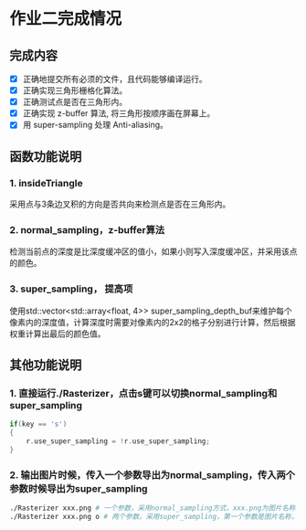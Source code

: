 
# 作业二完成情况

## 完成内容

- [x] 正确地提交所有必须的文件，且代码能够编译运行。
- [x] 正确实现三角形栅格化算法。
- [x] 正确测试点是否在三角形内。
- [x] 正确实现 z-buffer 算法, 将三角形按顺序画在屏幕上。
- [x] 用 super-sampling 处理 Anti-aliasing。

## 函数功能说明

### 1. insideTriangle

采用点与3条边叉积的方向是否共向来检测点是否在三角形内。

### 2. normal_sampling，z-buffer算法

检测当前点的深度是比深度缓冲区的值小，如果小则写入深度缓冲区，并采用该点的颜色。

### 3. super_sampling， 提高项

使用std::vector<std::array<float, 4>> super_sampling_depth_buf来维护每个像素内的深度值，计算深度时需要对像素内的2x2的格子分别进行计算，然后根据权重计算出最后的颜色值。

## 其他功能说明

### 1. 直接运行./Rasterizer，点击s键可以切换normal_sampling和super_sampling

```cpp
if(key == 's')
{
    r.use_super_sampling = !r.use_super_sampling;
}
```

### 2. 输出图片时候，传入一个参数导出为normal_sampling，传入两个参数时候导出为super_sampling

```bash
./Rasterizer xxx.png # 一个参数，采用normal_sampling方式，xxx.png为图片名称
./Rasterizer xxx.png o # 两个参数，采用super_sampling，第一个参数是图片名称，第二个参数任意
```
